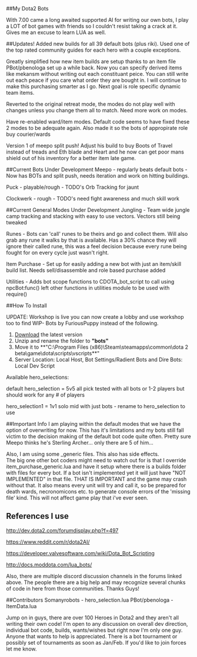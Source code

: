 ##My Dota2 Bots

With 7.00 came a long awaited supported AI for writing our own bots, I play a LOT of bot games with friends so I couldn't resist taking a crack at it.  Gives me an excuse to learn LUA as well.

##Updates!
Added new builds for all 39 default bots (plus riki).  Used one of the top rated community guides for each hero with a couple exceptions.

Greatly simplified how new item builds are setup thanks to an item file PBot/pbenologa set up a while back.  Now you can specify derived items like mekansm without writing out each constituant peice.  You can still write out each peace if you care what order they are bought in.  I will continue to make this purchasing smarter as I go.  Next goal is role specific dynamic team items.

Reverted to the original retreat mode,  the modes do not play well with changes unless you change them all to match.  Need more work on modes.

Have re-enabled ward/item modes.  Default code seems to have fixed these 2 modes to be adequate again.  Also made it so the bots of appropirate role buy courier/wards

Version 1 of meepo split push!  Adjust his build to buy Boots of Travel instead of treads and Eth blade and Heart and he now can get poor mans shield out of his inventory for a better item late game.

##Current Bots Under Development
Meepo - regularly beats default bots - Now has BOTs and split push, needs iteration and work on hitting buildings.

Puck - playable/rough - TODO's Orb Tracking for jaunt

Clockwerk - rough - TODO's need fight awareness and much skill work

##Current General Modes Under Development
Jungling - Team wide jungle camp tracking and stacking with easy to use vectors.  Vectors still being tweaked

Runes - Bots can 'call' runes to be theirs and go and collect them.  Will also grab any rune it walks by that is available. Has a 30% chance they will ignore their called rune, this was a feel decision because every rune being fought for on every cycle just wasn't right. 

Item Purchase - Set up for easily adding a new bot with just an item/skill build list.  Needs sell/disassemble and role based purchase added

Utilities - Adds bot scope functions to CDOTA_bot_script to call using npcBot:func() left other functions in utilities module to be used with require()

##How To Install

UPDATE: Workshop is live you can now create a lobby and use workshop too to find WIP- Bots by FuriousPuppy instead of the following.

1. [Download](https://github.com/furiouspuppy/Dota2_Bots/archive/master.zip) the latest version
2. Unzip and rename the folder to **"bots"**
3. Move it to **"C:\Program Files (x86)\Steam\steamapps\common\dota 2 beta\game\dota\scripts\vscripts\**"
4. Server Location: Local Host, Bot Settings/Radient Bots and Dire Bots: Local Dev Script

Available hero_selections:

default hero_selection = 5v5 all pick tested with all bots or 1-2 players but should work for any # of players

hero_selection1 = 1v1 solo mid with just bots - rename to hero_selection to use


##Important Info
I am playing within the default modes that we have the option of overwriting for now.  This has it's limitations and my bots still fall victim to the decision making of the default bot code quite often.  Pretty sure Meepo thinks he's Sterling Archer... only there are 5 of him... 

Also, I am using some _generic files.  This also has side effects.  
The big one other bot coders might need to watch out for is that I override item_purchase_generic.lua and have it setup where there is a builds folder with files for every bot.  If a bot isn't implemented yet it will just have "NOT IMPLEMENTED" in that file.  THAT IS IMPORTANT and the game may crash without that.  It also means every unit will try and call it, so be prepared for death wards, necronomicons etc. to generate console errors of the 'missing file' kind.  This will not affect game play that i've ever seen.


## References I use
http://dev.dota2.com/forumdisplay.php?f=497

https://www.reddit.com/r/dota2AI/ 

https://developer.valvesoftware.com/wiki/Dota_Bot_Scripting

http://docs.moddota.com/lua_bots/

Also, there are multiple discord discussion channels in the forums linked above.  The people there are a big help and may recognize several chunks of code in here from those communities.  Thanks Guys!

##Contributors
Somanyrobots - hero_selection.lua
PBot/pbenologa - ItemData.lua 

Jump on in guys, there are over 100 Heroes in Dota2 and they aren't all writing their own code!  I'm open to any discussion on overall dev direction, individual bot code, builds, wants/wishes but right now I'm only one guy.  Anyone that wants to help is appreciated.  There is a bot tournament or possibly set of tournaments as soon as Jan/Feb.  If you'd like to join forces let me know.
